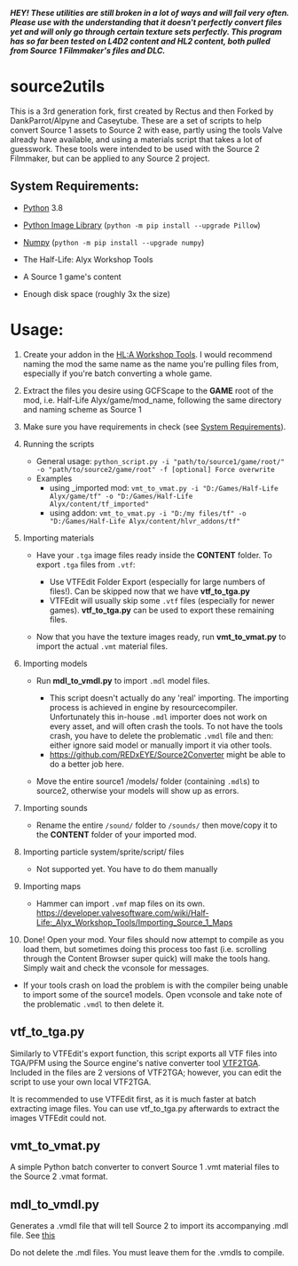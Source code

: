 ***HEY! These utilities are still broken in a lot of ways and will fail very often. Please use with the understanding that it doesn't perfectly convert files yet and will only go through certain texture sets perfectly. This program has so far been tested on L4D2 content and HL2 content, both pulled from Source 1 Filmmaker's files and DLC.***

# source2utils

This is a 3rd generation fork, first created by Rectus and then Forked by DankParrot/Alpyne and Caseytube. These are a set of scripts to help convert Source 1 assets to Source 2 with ease, partly using the tools Valve already have available, and using a materials script that takes a lot of guesswork. These tools were intended to be used with the Source 2 Filmmaker, but can be applied to any Source 2 project.

## System Requirements:
- [Python](https://www.python.org/downloads/release/python-386/) 3.8

- [Python Image Library](https://pillow.readthedocs.io/en/5.1.x/installation.html) (`python -m pip install --upgrade Pillow`)
- [Numpy](https://numpy.org/install/) (`python -m pip install --upgrade numpy`)

- The Half-Life: Alyx Workshop Tools

- A Source 1 game's content

- Enough disk space (roughly 3x the size)

# Usage:
1. Create your addon in the [HL:A Workshop Tools](https://developer.valvesoftware.com/wiki/Half-Life:_Alyx_Workshop_Tools/Creating_an_Addon). I would recommend naming the mod the same name as the name you're pulling files from, especially if you're batch converting a whole game.

2. Extract the files you desire using GCFScape to the __GAME__ root of the mod, i.e. Half-Life Alyx/game/mod_name, following the same directory and naming scheme as Source 1

3. Make sure you have requirements in check (see [System Requirements](https://github.com/kristixx/source2utils#system-requirements)).

4. Running the scripts
    - General usage: `python_script.py -i "path/to/source1/game/root/" -o "path/to/source2/game/root" -f [optional] Force overwrite`
    - Examples
        * using _imported mod: `vmt_to_vmat.py -i "D:/Games/Half-Life Alyx/game/tf" -o "D:/Games/Half-Life Alyx/content/tf_imported"`
        * using addon: `vmt_to_vmat.py -i "D:/my files/tf" -o "D:/Games/Half-Life Alyx/content/hlvr_addons/tf"`

4. Importing materials
    - Have your `.tga` image files ready inside the __CONTENT__ folder. To export `.tga` files from `.vtf`:
        * Use VTFEdit Folder Export (especially for large numbers of files!). Can be skipped now that we have __vtf_to_tga.py__
        * VTFEdit will usually skip some `.vtf` files (especially for newer games). __vtf_to_tga.py__ can be used to export these remaining files.
        <!--- * __vtf_to_tga.py__ can import (read: translate) `*.txt` VTEX compile parameters too! Make sure to include them too. -->

    - Now that you have the texture images ready, run __vmt_to_vmat.py__ to import the actual `.vmt` material files.

5. Importing models
    - Run __mdl_to_vmdl.py__ to import `.mdl` model files.
        * This script doesn't actually do any 'real' importing. The importing process is achieved in engine by resourcecompiler.
        Unfortunately this in-house `.mdl` importer does not work on every asset, and will often crash the tools.
        To not have the tools crash, you have to delete the problematic `.vmdl` file and then: either ignore said model or manually import it via other tools.
        * https://github.com/REDxEYE/Source2Converter might be able to do a better job here.
    
    - Move the entire source1 /models/ folder (containing `.mdl`s) to source2, otherwise your models will show up as errors. <!--- this is dumb -->

6. Importing sounds
    - Rename the entire `/sound/` folder to `/sounds/` then move/copy it to the __CONTENT__ folder of your imported mod.

7. Importing particle system/sprite/script/ files
    - Not supported yet. You have to do them manually

8. Importing maps
    - Hammer can import `.vmf` map files on its own. https://developer.valvesoftware.com/wiki/Half-Life:_Alyx_Workshop_Tools/Importing_Source_1_Maps

9. Done! Open your mod. Your files should now attempt to compile as you load them, but sometimes doing this process too fast (i.e. scrolling through the Content Browser super quick) will make the tools hang. Simply wait and check the vconsole for messages.
- If your tools crash on load the problem is with the compiler being unable to import some of the source1 models. Open vconsole and take note of the problematic `.vmdl` to then delete it.

## vtf_to_tga.py

Similarly to VTFEdit's export function, this script exports all VTF files into TGA/PFM using the Source engine's native converter tool [VTF2TGA](https://developer.valvesoftware.com/wiki/VTF2TGA). Included in the files are 2 versions of VTF2TGA; however, you can edit the script to use your own local VTF2TGA.

It is recommended to use VTFEdit first, as it is much faster at batch extracting image files. You can use vtf_to_tga.py afterwards to extract the images VTFEdit could not.

## vmt_to_vmat.py

A simple Python batch converter to convert Source 1 .vmt material files to the Source 2 .vmat format.

## mdl_to_vmdl.py

Generates a .vmdl file that will tell Source 2 to import its accompanying .mdl file. See [this](https://developer.valvesoftware.com/wiki/Half-Life:_Alyx_Workshop_Tools/Importing_Source_1_Models)

Do not delete the .mdl files. You must leave them for the .vmdls to compile.
